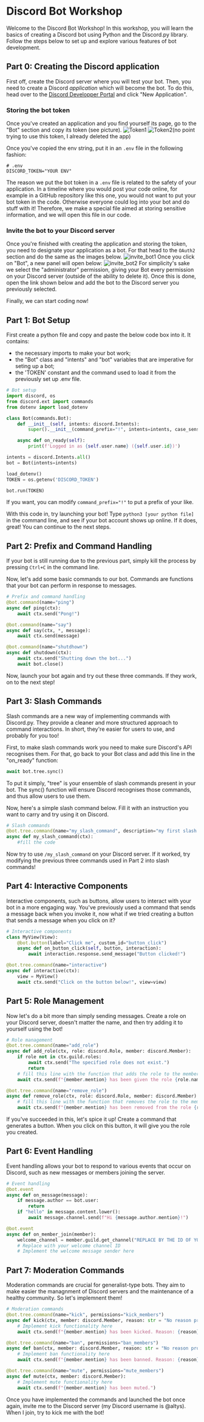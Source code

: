 # Discord Bot Workshop

Welcome to the Discord Bot Workshop! In this workshop, you will learn the basics of creating a Discord bot using Python and the Discord.py library. Follow the steps below to set up and explore various features of bot development.

## Part 0: Creating the Discord application

First off, create the Discord server where you will test your bot. Then, you need to create a Discord *application* which will become the bot. To do this, head over to the [Discord Developper Portal](https://discord.com/developers/applications) and click "New Application". 

### Storing the bot token
Once you've created an application and you find yourself its page, go to the "Bot" section and copy its token (see picture).
![Token1](https://i.imgur.com/axWWzeS.png)
![Token2](https://i.imgur.com/l4uYYCa.png)(no point trying to use this token, I already deleted the app)

Once you've copied the env string, put it in an ``.env`` file in the following fashion:

```env
# .env
DISCORD_TOKEN="YOUR ENV"
```

The reason we put the bot token in a ``.env`` file is related to the safety of your application. In a timeline where you would post your code online, for example in a GitHub repository like this one, you would not want to put your bot token in the code. Otherwise everyone could log into your bot and do stuff with it! Therefore, we make a special file aimed at storing sensitive information, and we will open this file in our code.

### Invite the bot to your Discord server

Once you're finished with creating the application and storing the token, you need to designate your application as a bot. For that head to the ``OAuth2`` section and do the same as the images below.
![invite_bot1](https://i.imgur.com/qsxLmbY.png)
Once you click on "Bot", a new panel will open below:
![invite_bot2](https://i.imgur.com/0jdEwsL.png)
For simplicity's sake we select the "administrator" permission, giving your Bot every permission on your Discord server (outside of the ability to delete it). Once this is done, open the link shown below and add the bot to the Discord server you previously selected.

Finally, we can start coding now!




## Part 1: Bot Setup

First create a python file and copy and paste the below code box into it. It contains:
- the necessary imports to make your bot work;
- the "Bot" class and "intents" and "bot" variables that are imperative for seting up a bot;
- the 'TOKEN' constant and the command used to load it from the previously set up .env file. 

```python
# Bot setup
import discord, os
from discord.ext import commands
from dotenv import load_dotenv

class Bot(commands.Bot):
    def __init__(self, intents: discord.Intents):
        super().__init__(command_prefix="!", intents=intents, case_sensitive=True)

    async def on_ready(self):
        print(f'Logged in as {self.user.name} ({self.user.id})')

intents = discord.Intents.all()
bot = Bot(intents=intents)

load_dotenv()
TOKEN = os.getenv('DISCORD_TOKEN')

bot.run(TOKEN)
```
If you want, you can modify ``command_prefix="!"`` to put a prefix of your like. 

With this code in, try launching your bot! Type ``python3 [your python file]`` in the command line, and see if your bot account shows up online. If it does, great! You can continue to the next steps.

## Part 2: Prefix and Command Handling

If your bot is still running due to the previous part, simply kill the process by pressing ``Ctrl+C`` in the command line. 

Now, let's add some basic commands to our bot. Commands are functions that your bot can perform in response to messages.


```python
# Prefix and command handling
@bot.command(name="ping")
async def ping(ctx):
    await ctx.send("Pong!")

@bot.command(name="say")
async def say(ctx, *, message):
    await ctx.send(message)

@bot.command(name="shutdhown")
async def shutdown(ctx):
    await ctx.send("Shutting down the bot...")
    await bot.close()
```

Now, launch your bot again and try out these three commands. If they work, on to the next step!


## Part 3: Slash Commands

Slash commands are a new way of implementing commands with Discord.py. They provide a cleaner and more structured approach to command interactions. In short, they're easier for users to use, and probably for you too!

First, to make slash commands work you need to make sure Discord's API recognises them. For that, go back to your Bot class and add this line in the "on_ready" function:

```python
await bot.tree.sync()
```
To put it simply, "tree" is your ensemble of slash commands present in your bot. The sync() function will ensure Discord recognises those commands, and thus allow users to use them.


Now, here's a simple slash command below. Fill it with an instruction you want to carry and try using it on Discord.
```python
# Slash commands
@bot.tree.command(name="my_slash_command", description="my first slash command")
async def my_slash_command(ctx):
    #fill the code
```

Now try to use ``/my_slash_command`` on your Discord server. If it worked, try modifying the previous three commands used in Part 2 into slash commands! 


## Part 4: Interactive Components

Interactive components, such as buttons, allow users to interact with your bot in a more engaging way. You've previously used a command that sends a message back when you invoke it, now what if we tried creating a button that sends a message when you click on it?

```python
# Interactive components
class MyView(View):
    @bot.button(label="Click me", custom_id="button_click")
    async def on_button_click(self, button, interaction):
        await interaction.response.send_message("Button clicked!")

@bot.tree.command(name="interactive")
async def interactive(ctx):
    view = MyView()
    await ctx.send("Click on the button below!", view=view)
```


## Part 5: Role Management

Now let's do a bit more than simply sending messages. Create a role on your Discord server, doesn't matter the name, and then try adding it to yourself using the bot!

```python
# Role management
@bot.tree.command(name="add_role")
async def add_role(ctx, role: discord.Role, member: discord.Member):
    if role not in ctx.guild.roles:
        await ctx.send("The specified role does not exist.")
        return
    # fill this line with the function that adds the role to the member
    await ctx.send(f"{member.mention} has been given the role {role.name}.")

@bot.tree.command(name="remove_role")
async def remove_role(ctx, role: discord.Role, member: discord.Member):
    # fill this line with the function that removes the role to the member
    await ctx.send(f"{member.mention} has been removed from the role {role.name}.")
```

If you've succeeded in this, let's spice it up! Create a command that generates a button. When you click on this button, it will give you the role you created.

## Part 6: Event Handling

Event handling allows your bot to respond to various events that occur on Discord, such as new messages or members joining the server.

```python
# Event handling
@bot.event
async def on_message(message):
    if message.author == bot.user:
        return
    if "hello" in message.content.lower():
        await message.channel.send(f"Hi {message.author.mention}!")

@bot.event
async def on_member_join(member):
    welcome_channel = member.guild.get_channel("REPLACE BY THE ID OF YOUR WELCOME CHANNEL")  
    # Replace with your welcome channel ID
    # Implement the welcome message sender here 
```

## Part 7: Moderation Commands

Moderation commands are crucial for generalist-type bots. They aim to make easier the managnment of Discord servers and the maintenance of a healthy community. So let's implemnent them!

```python
# Moderation commands
@bot.tree.command(name="kick", permissions="kick_members")
async def kick(ctx, member: discord.Member, reason: str = "No reason provided"):
    # Implement kick functionality here
    await ctx.send(f"{member.mention} has been kicked. Reason: {reason}")

@bot.tree.command(name="ban", permissions="ban_members")
async def ban(ctx, member: discord.Member, reason: str = "No reason provided"):
    # Implement ban functionality here
    await ctx.send(f"{member.mention} has been banned. Reason: {reason}")

@bot.tree.command(name="mute", permissions="mute_members")
async def mute(ctx, member: discord.Member):
    # Implement mute functionality here
    await ctx.send(f"{member.mention} has been muted.")
```

Once you have implemented the commands and launched the bot once again, invite me to the Discord server (my Discord username is @altys). When I join, try to kick me with the bot!